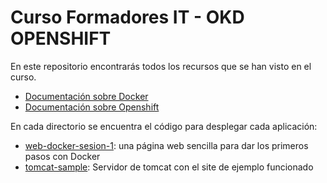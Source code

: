 # Curso Formadores IT - OKD OPENSHIFT

En este repositorio encontrarás todos los recursos que se han visto en el curso. 

- [Documentación sobre Docker](docker.md)
- [Documentación sobre Openshift](openshift)

En cada directorio se encuentra el código para desplegar cada aplicación:
- [web-docker-sesion-1](web-docker-sesion-1): una página web sencilla para dar los primeros pasos con Docker
- [tomcat-sample](tomcat-sample): Servidor de tomcat con el site de ejemplo funcionado

